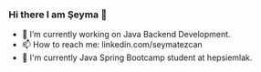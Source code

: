 ### Hi there I am Şeyma 👋

- 🔭 I’m currently working on Java Backend Development.
- 📫 How to reach me: linkedin.com/seymatezcan
- 🔭 I'm currently Java Spring Bootcamp student at hepsiemlak.

<!--
**seymatezcan/seymatezcan** is a ✨ _special_ ✨ repository because its `README.md` (this file) appears on your GitHub profile.

Here are some ideas to get you started:

- 🔭 I’m currently working on Java Backend Development.
- 🌱 I’m currently learning ...
- 👯 I’m looking to collaborate on ...
- 🤔 I’m looking for help with ...
- 💬 Ask me about ...
- 📫 How to reach me: 
- 😄 Pronouns: ...
- ⚡ Fun fact: ... 
-->
